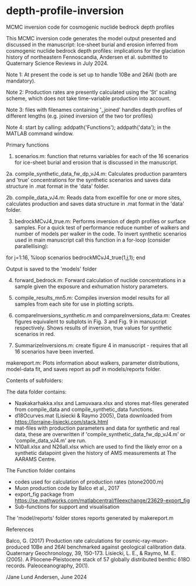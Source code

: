 # depth-profile-inversion
MCMC inversion code for cosmogenic nuclide bedrock depth profiles

This MCMC inversion code generates the model output presented and discussed in the manuscript: Ice-sheet burial and erosion inferred from cosmogenic nuclide bedrock depth profiles: implications for the glaciation history of northeastern Fennoscandia, Andersen et al. submitted to Quaternary Science Reviews in July 2024.

Note 1: At present the code is set up to handle 10Be and 26Al (both are mandatory).

Note 2: Production rates are presently calculated using the 'St' scaling scheme, which does not take time-variable production into account.

Note 3: files with filenames containing '_joined' handles depth profiles of different lengths (e.g. joined inversion of the two tor profiles)

Note 4: start by calling: addpath('Functions'); addpath('data'); in the MATLAB command window.

Primary functions

1. scenarios.m: function that returns variables for each of the 16 scenarios for ice-sheet burial and erosion that is discussed in the manuscript.

2a. compile_synthetic_data_fw_dp_vJ4.m: Calculates production paramters and 'true' concentrations for the synthetic scenarios and saves data structure in .mat format in the 'data' folder.

2b. compile_data_vJ4.m: Reads data from excelfile for one or more sites, calculates production and saves data structure in .mat format in the 'data' folder.

3. bedrockMCvJ4_true.m: Performs inversion of depth profiles or surface samples. For a quick test of performance reduce number of walkers and number of models per walker in the code. To invert synthetic scenarios used in main manuscript call this function in a for-loop (consider parallellising):

for j=1:16, %loop scenarios
    bedrockMCvJ4_true(1,j,1);
end

Output is saved to the 'models' folder 

4. forward_bedrock.m: Forward calculation of nuclide concentrations in a sample given the exposure and exhumation history parameters.

5. compile_results_mn5.m: Compiles inversion model results for all samples from each site for use in plotting scripts.

6. compareInversions_synthetic.m and compareInversions_data.m: Creates figures equivalent to subplots in Fig. 3 and Fig. 9 in manuscript respectively. Shows results of inversion, true values for synthetic scenarios in red.

8. SummarizeInversions.m: create figure 4 in manuscript - requires that all 16 scenarios have been inverted.

makereport.m: Plots information about walkers, parameter distributions, model-data fit, and saves report as pdf in models/reports folder.

Contents of subfolders:

The data folder contains: 
- Naakakarhakka.xlsx and Lamuvaara.xlsx and stores mat-files generated from compile_data and compile_synthetic_data functions.
- d18Ocurves.mat (Lisiecki & Raymo 2005), Data downloaded from https://lorraine-lisiecki.com/stack.html
- mat-files with production parameters and data for synthetic and real data, these are overwritten if 'compile_synthetic_data_fw_dp_vJ4.m' or 'compile_data_vJ4.m' are run.
- N10all.xlsx and N26all.xlsx which are used to find the likely error on a synthetic datapoint given the history of AMS measurements at The AARAMS Centre.

The Function folder contains
- codes used for calculation of production rates (stone2000.m)
- Muon production code by Balco et al., 2017
- export_fig package from https://se.mathworks.com/matlabcentral/fileexchange/23629-export_fig
- Sub-functions for support and visualisation

The 'model/reports' folder stores reports generated by makereport.m


References

Balco, G. (2017) Production rate calculations for cosmic-ray-muon-produced 10Be and 26Al benchmarked against geological calibration data. Quaternary Geochronology, 39, 150-173.
Lisiecki, L. E., & Raymo, M. E. (2005). A Pliocene‐Pleistocene stack of 57 globally distributed benthic δ18O records. Paleoceanography, 20(1).

/Jane Lund Andersen, June 2024
